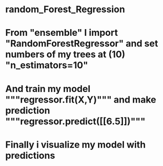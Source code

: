 # random_Forest_Regression
# From "ensemble" I import "RandomForestRegressor" and set numbers of my trees at (10) "n_estimators=10" 
# And train my model """regressor.fit(X,Y)""" and make prediction """regressor.predict([[6.5]])"""
# Finally i visualize my model with predictions 
